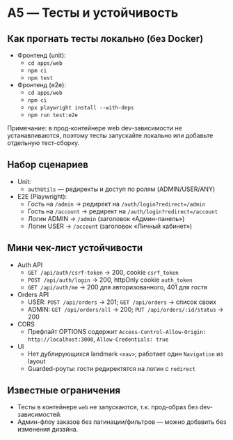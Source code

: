 # A5 — Тесты и устойчивость

## Как прогнать тесты локально (без Docker)

- Фронтенд (unit):
  - `cd apps/web`
  - `npm ci`
  - `npm test`
- Фронтенд (e2e):
  - `cd apps/web`
  - `npm ci`
  - `npx playwright install --with-deps`
  - `npm run test:e2e`

Примечание: в прод-контейнере web dev-зависимости не устанавливаются, поэтому тесты запускайте локально или добавьте отдельную тест-сборку.

## Набор сценариев

- Unit:
  - `authUtils` — редиректы и доступ по ролям (ADMIN/USER/ANY)
- E2E (Playwright):
  - Гость на `/admin` → редирект на `/auth/login?redirect=/admin`
  - Гость на `/account` → редирект на `/auth/login?redirect=/account`
  - Логин ADMIN → `/admin` (заголовок «Админ-панель»)
  - Логин USER → `/account` (заголовок «Личный кабинет»)

## Мини чек-лист устойчивости

- Auth API
  - `GET /api/auth/csrf-token` → 200, cookie `csrf_token`
  - `POST /api/auth/login` → 200, httpOnly cookie `auth_token`
  - `GET /api/auth/me` → 200 для авторизованного, 401 для гостя
- Orders API
  - USER: `POST /api/orders` → 201; `GET /api/orders` → список своих
  - ADMIN: `GET /api/orders/all` → 200; `PUT /api/orders/:id/status` → 200
- CORS
  - Префлайт OPTIONS содержит `Access-Control-Allow-Origin: http://localhost:3000`, `Allow-Credentials: true`
- UI
  - Нет дублирующихся landmark `<nav>`; работает один `Navigation` из layout
  - Guarded-роуты: гости редиректятся на логин с `redirect`

## Известные ограничения

- Тесты в контейнере `web` не запускаются, т.к. прод-образ без dev-зависимостей.
- Админ-флоу заказов без пагинации/фильтров — можно добавить без изменения дизайна.
